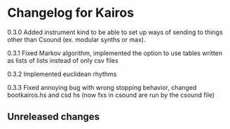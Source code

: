 # Changelog for Kairos

0.3.0 Added instrument kind to be able to set up ways of sending to things other than Csound (ex. modular synths or max).

0.3.1 Fixed Markov algorithm, implemented the option to use  tables written as lists of lists instead of only csv files

0.3.2 Implemented euclidean rhythms

0.3.3 Fixed annoying bug with wrong stopping behavior, changed bootkairos.hs and csd hs (now fxs in csound are run by the csound file)

## Unreleased changes
